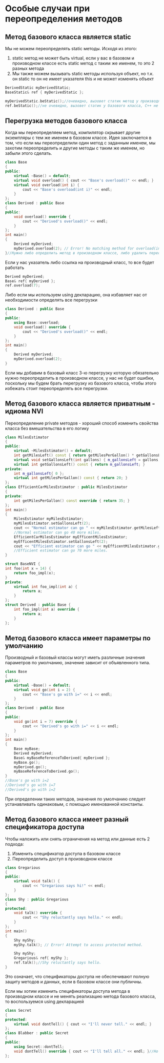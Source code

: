 # Особые случаи при переопределения методов
## Метод базового класса является static
Мы не можем переопределять static методы. Исходя из этого:
1. static метод не может быть virtual, если у вас в базовом и производном классе есть static метод с таким же именем, то это 2 разных метода
2. Мы также можем вызывать static методы используя объект, но т.к. он static то он не имеет указателя this и не может изменять объект

```cpp
DerivedStatic myDerivedStatic;
BaseStatic& ref { myDerivedStatic };

myDerivedStatic.beStatic();//очевидно, вызовет статик метод у производного класса
ref.beStatic();//не очевидно, вызовет статик у базового класса, C++ не важно что это за объект, когда он вызывает метод, важен тип во время компиляции
```

## Перегрузка методов базового класса
Когда мы переопределяем метод, компилятор скрывает другие экземпляры с тем же именем в базовом классе. Идея заключается в том, что если мы переопределили один метод с заданным именем, мы захотим переопределить и другие методы с таким же именем, но забыли этого сделать.

```cpp
class Base
{
public:
    virtual ~Base() = default;
    virtual void overload() { cout << "Base's overload()" << endl; }
    virtual void overload(int i) {
        cout << "Base's overload(int i)" << endl;
    }
};
class Derived : public Base
{
public:
    void overload() override {
        cout << "Derived's overload()" << endl;
    }
};
int main()
{
    Derived myDerived;
    myDerived.overload(2); // Error! No matching method for overload(int).
}//Нужно либо определить метод в производном классе, либо удалить переопределенный метод из производного класса
```

Если у нас указатель либо ссылка на производный класс, то все будет работать

```cpp
Derived myDerived;
Base& ref{ myDerived };
ref.overload(7);
```

Либо если мы используем using декларацию, она избавляет нас от необходимости определять все перегрузки

```cpp
class Derived : public Base
{
public:
    using Base::overload;
    void overload() override {
        cout << "Derived's overload()" << endl;
    }
};
int main()
{
    Derived myDerived;
    myDerived.overload(2);
}
```

Если мы добавим в базовый класс 3-ю перегрузку которую обязательно нужно переопределить в производном классе, у нас не будет ошибки, поскольку мы будем брать перегрузку из базового класса, чтобы этого избежать стоит переопределять все перегрузки.

## Метод базового класса является приватным - идиома NVI
Переопределение private методов - хороший способ изменить свойства класса без вмешательства в его логику
```cpp
class MilesEstimator
{
public:
    virtual ~MilesEstimator() = default;
    int getMilesLeft() const { return getMilesPerGallon() * getGallonsLeft(); }
    virtual void setGallonsLeft(int gallons) { m_gallonsLeft = gallons; }
    virtual int getGallonsLeft() const { return m_gallonsLeft; }
private:
    int m_gallonsLeft{ 0 };
    virtual int getMilesPerGallon() const { return 20; }
};
class EfficientCarMilesEstimator : public MilesEstimator
{
private:
    int getMilesPerGallon() const override { return 35; }
};
int main()
{
    MilesEstimator myMilesEstimator;
    myMilesEstimator.setGallonsLeft(2);
    cout << "Normal estimator can go " << myMilesEstimator.getMilesLeft() << " more miles." << endl;
	//Normal estimator can go 40 more miles.
    EfficientCarMilesEstimator myEfficentMilesEstimator;
    myEfficentMilesEstimator.setGallonsLeft(2);
    cout << "Efficient estimator can go " << myEfficentMilesEstimator.getMilesLeft() << " more miles." << endl;
    //Efficient estimator can go 70 more miles.
}
```

```cpp
struct BaseNVI { 
int foo(int x = 14) { 
	return foo_impl(x); 
} 
private: 
	virtual int foo_impl(int a) { 
		return a; 
	} 
}; 
struct Derived : public Base { 
	int foo_impl(int a) override { 
		return a; 
	} 
};
```

## Метод базового класса имеет параметры по умолчанию
Производный и базовый классы могут иметь различные значения параметров по умолчанию, значение зависит от объявленного типа.

```cpp
class Base
{
public:
    virtual ~Base() = default;
    virtual void go(int i = 2) {
        cout << "Base's go with i=" << i << endl;
    }
};
class Derived : public Base
{
public:
    void go(int i = 7) override {
        cout << "Derived's go with i=" << i << endl;
    }
};
int main()
{
    Base myBase;
    Derived myDerived;
    Base& myBaseReferenceToDerived{ myDerived };
    myBase.go();
    myDerived.go();
    myBaseReferenceToDerived.go();
}
//Base's go with i=2
//Derived's go with i=7
//Derived's go with i=2
```

При определении таких методов, значения по умолчанию следует устанавливать одинаковым, с помощью именованной константы.

## Метод базового класса имеет разный спецификатора доступа
Чтобы наложить или снять ограничения на метод или данные есть 2 подхода:
1. Изменить спецификатор доступа в базовом классе
2. Переопределить доступ в производном классе

```cpp
class Gregarious
{
public:
    virtual void talk() {
        cout << "Gregarious says hi!" << endl;
    }
};
class Shy : public Gregarious
{
protected:
    void talk() override {
        cout << "Shy reluctantly says hello." << endl;
    }
};
int main()
{
    Shy myShy;
    myShy.talk(); // Error! Attempt to access protected method.

    Shy myShy;
    Gregarious& ref{ myShy };
    ref.talk();//Shy reluctantly says hello.
}
```

Это означает, что спецификаторы доступа не обеспечивают полную защиту методов и данных, если в базовом классе они публичны.

Если мы хотим изменить спецификаторы доступа метода в производном классе и не менять реализацию метода базового класса, то воспользуемся using декларацией

```cpp
class Secret
{
protected:
    virtual void dontTell() { cout << "I'll never tell." << endl; }
};
class Blabber : public Secret
{
public:
    using Secret::dontTell;
    void dontTell() override { cout << "I'll tell all." << endl; }//Но мы можем и переопределить метод с новым спецификатором и новой реализацией
};
```